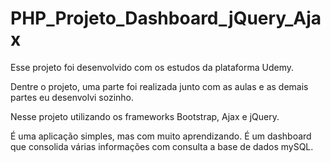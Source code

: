# PHP_Projeto_Dashboard_jQuery_Ajax

Esse projeto foi desenvolvido com os estudos da plataforma Udemy.

Dentre o projeto, uma parte foi realizada junto com as aulas e as demais partes eu desenvolvi sozinho.

Nesse projeto utilizando os frameworks Bootstrap, Ajax e jQuery.

É uma aplicação simples, mas com muito aprendizando. É um dashboard que consolida várias informações com consulta a base de dados mySQL.
